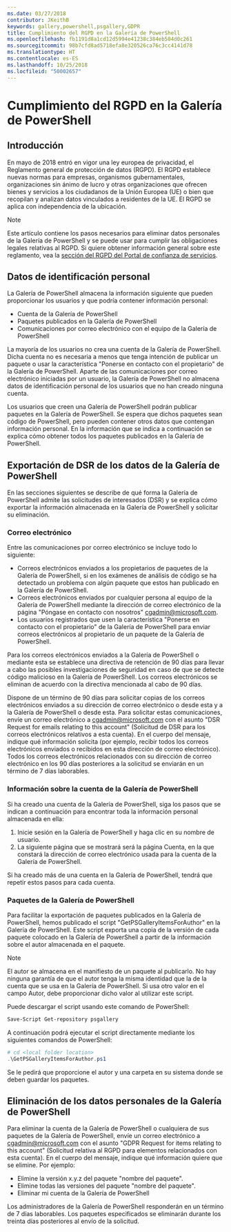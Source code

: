 ```yaml
---
ms.date: 03/27/2018
contributor: JKeithB
keywords: gallery,powershell,psgallery,GDPR
title: Cumplimiento del RGPD en la Galería de PowerShell
ms.openlocfilehash: fb1191d8a1cd12d5994e41238c384eb504d0c261
ms.sourcegitcommit: 98b7cfd8ad5718efa8e320526ca76c3cc4141d78
ms.translationtype: HT
ms.contentlocale: es-ES
ms.lasthandoff: 10/25/2018
ms.locfileid: "50002657"
---
```

# <a name="powershell-gallery-gdpr-compliance"></a>Cumplimiento del RGPD en la Galería de PowerShell

## <a name="overview"></a>Introducción

En mayo de 2018 entró en vigor una ley europea de privacidad, el Reglamento general de protección de datos (RGPD).
El RGPD establece nuevas normas para empresas, organismos gubernamentales, organizaciones sin ánimo de lucro y otras organizaciones que ofrecen bienes y servicios a los ciudadanos de la Unión Europea (UE) o bien que recopilan y analizan datos vinculados a residentes de la UE.
El RGPD se aplica con independencia de la ubicación.

> [!NOTE]
> Este artículo contiene los pasos necesarios para eliminar datos personales de la Galería de PowerShell y se puede usar para cumplir las obligaciones legales relativas al RGPD. Si quiere obtener información general sobre este reglamento, vea la [sección del RGPD del Portal de confianza de servicios](https://servicetrust.microsoft.com/ViewPage/GDPRGetStarted).

## <a name="personally-identifiable-data"></a>Datos de identificación personal

La Galería de PowerShell almacena la información siguiente que pueden proporcionar los usuarios y que podría contener información personal:

- Cuenta de la Galería de PowerShell
- Paquetes publicados en la Galería de PowerShell
- Comunicaciones por correo electrónico con el equipo de la Galería de PowerShell

La mayoría de los usuarios no crea una cuenta de la Galería de PowerShell.
Dicha cuenta no es necesaria a menos que tenga intención de publicar un paquete o usar la característica "Ponerse en contacto con el propietario" de la Galería de PowerShell.
Aparte de las comunicaciones por correo electrónico iniciadas por un usuario, la Galería de PowerShell no almacena datos de identificación personal de los usuarios que no han creado ninguna cuenta.

Los usuarios que creen una Galería de PowerShell podrán publicar paquetes en la Galería de PowerShell.
Se espera que dichos paquetes sean código de PowerShell, pero pueden contener otros datos que contengan información personal.
En la información que se indica a continuación se explica cómo obtener todos los paquetes publicados en la Galería de PowerShell.

## <a name="dsr-export-of-powershell-gallery-data"></a>Exportación de DSR de los datos de la Galería de PowerShell

En las secciones siguientes se describe de qué forma la Galería de PowerShell admite las solicitudes de interesados (DSR) y se explica cómo exportar la información almacenada en la Galería de PowerShell y solicitar su eliminación.

### <a name="email"></a>Correo electrónico

Entre las comunicaciones por correo electrónico se incluye todo lo siguiente:

- Correos electrónicos enviados a los propietarios de paquetes de la Galería de PowerShell, si en los exámenes de análisis de código se ha detectado un problema con algún paquete que estos han publicado en la Galería de PowerShell.
- Correos electrónicos enviados por cualquier persona al equipo de la Galería de PowerShell mediante la dirección de correo electrónico de la página "Póngase en contacto con nosotros" [cgadmin@microsoft.com](mailto:cgadmin@microsoft.com).
- Los usuarios registrados que usen la característica "Ponerse en contacto con el propietario" de la Galería de PowerShell para enviar correos electrónicos al propietario de un paquete de la Galería de PowerShell.

Para los correos electrónicos enviados a la Galería de PowerShell o mediante esta se establece una directiva de retención de 90 días para llevar a cabo las posibles investigaciones de seguridad en caso de que se detecte código malicioso en la Galería de PowerShell.
Los correos electrónicos se eliminan de acuerdo con la directiva mencionada al cabo de 90 días.

Dispone de un término de 90 días para solicitar copias de los correos electrónicos enviados a su dirección de correo electrónico o desde esta y a la Galería de PowerShell o desde esta.
Para solicitar estas comunicaciones, envíe un correo electrónico a [cgadmin@microsoft.com](mailto:cgadmin@microsoft.com) con el asunto "DSR Request for emails relating to this account" (Solicitud de DSR para los correos electrónicos relativos a esta cuenta).
En el cuerpo del mensaje, indique qué información solicita (por ejemplo, recibir todos los correos electrónicos enviados o recibidos en esta dirección de correo electrónico). Todos los correos electrónicos relacionados con su dirección de correo electrónico en los 90 días posteriores a la solicitud se enviarán en un término de 7 días laborables.

### <a name="powershell-gallery-account-information"></a>Información sobre la cuenta de la Galería de PowerShell

Si ha creado una cuenta de la Galería de PowerShell, siga los pasos que se indican a continuación para encontrar toda la información personal almacenada en ella:

1. Inicie sesión en la Galería de PowerShell y haga clic en su nombre de usuario.
2. La siguiente página que se mostrará será la página Cuenta, en la que constará la dirección de correo electrónico usada para la cuenta de la Galería de PowerShell.

Si ha creado más de una cuenta en la Galería de PowerShell, tendrá que repetir estos pasos para cada cuenta.

### <a name="packages-in-the-powershell-gallery"></a>Paquetes de la Galería de PowerShell

Para facilitar la exportación de paquetes publicados en la Galería de PowerShell, hemos publicado el script "GetPSGalleryItemsForAuthor" en la Galería de PowerShell.
Este script exporta una copia de la versión de cada paquete colocado en la Galería de PowerShell a partir de la información sobre el autor almacenada en el paquete.

> [!NOTE]
> El autor se almacena en el manifiesto de un paquete al publicarlo.
> No hay ninguna garantía de que el autor tenga la misma identidad que la de la cuenta que se usa en la Galería de PowerShell.
> Si usa otro valor en el campo Autor, debe proporcionar dicho valor al utilizar este script.

Puede descargar el script usando este comando de PowerShell:

```powershell
Save-Script Get-repository psgallery
```

A continuación podrá ejecutar el script directamente mediante los siguientes comandos de PowerShell:

```powershell
# cd <local folder location>
.\GetPSGalleryItemsForAuthor.ps1
```

Se le pedirá que proporcione el autor y una carpeta en su sistema donde se deben guardar los paquetes.

## <a name="deleting-personal-data-from-the-powershell-gallery"></a>Eliminación de los datos personales de la Galería de PowerShell

Para eliminar la cuenta de la Galería de PowerShell o cualquiera de sus paquetes de la Galería de PowerShell, envíe un correo electrónico a cgadmin@microsoft.com con el asunto "GDPR Request for items relating to this account" (Solicitud relativa al RGPD para elementos relacionados con esta cuenta).
En el cuerpo del mensaje, indique qué información quiere que se elimine. Por ejemplo:

- Elimine la versión x.y.z del paquete "nombre del paquete".
- Elimine todas las versiones del paquete "nombre del paquete".
- Eliminar mi cuenta de la Galería de PowerShell

Los administradores de la Galería de PowerShell responderán en un término de 7 días laborables.
Los paquetes especificados se eliminarán durante los treinta días posteriores al envío de la solicitud.
